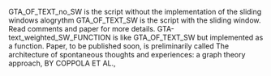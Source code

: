 GTA_OF_TEXT_no_SW is the script without the implementation of the sliding windows alogrythm 
GTA_OF_TEXT_SW is the script with the sliding window. Read comments and paper for more details.
GTA-text_weighted_SW_FUNCTION is like GTA_OF_TEXT_SW but implemented as a function. 
Paper, to be published soon, is preliminarily called The architecture of spontaneous thoughts and experiences: a graph theory approach, BY COPPOLA ET AL.,
